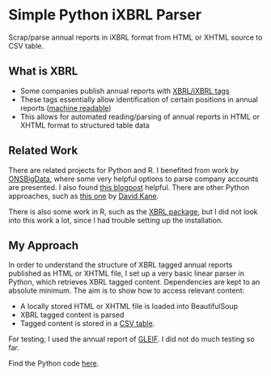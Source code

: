 # Simple Python iXBRL Parser

Scrap/parse annual reports in iXBRL format from HTML or XHTML source to CSV table.

## What is XBRL

- Some companies publish annual reports with [XBRL/iXBRL tags](https://en.wikipedia.org/wiki/XBRL) 
- These tags essentially allow identification of certain positions in annual reports ([machine readable](https://www.xbrl.org/the-standard/what/taxonomies/))
- This allows for automated reading/parsing of annual reports in HTML or XHTML format to structured table data

## Related Work

There are related projects for Python and R. I benefited from work by [ONSBigData](https://github.com/ONSBigData/parsing_company_accounts), where some very helpful options to parse company accounts are presented. I also found [this blogpost](https://www.codeproject.com/Articles/1227765/Parsing-XBRL-with-Python) helpful. There are other Python approaches, such as [this one](https://github.com/bergant/XBRLFiles) by [David Kane](https://dkane.net/2018/working-with-xbrl/).

There is also some work in R, such as the [XBRL package](https://cran.r-project.org/web/packages/XBRL/XBRL.pdf), but I did not look into this work a lot, since I had trouble setting up the installation. 

## My Approach

In order to understand the structure of XBRL tagged annual reports published as HTML or XHTML file, I set up a very basic linear parser in Python, which retrieves XBRL tagged content. Dependencies are kept to an absolute minimum. The aim is to show how to access relevant content: 

- A locally stored HTML or XHTML file is loaded into BeautifulSoup
- XBRL tagged content is parsed
- Tagged content is stored in a [CSV table](https://github.com/Bixi81/iXBRL/blob/master/myxbrltable.csv).

For testing, I used the annual report of [GLEIF](https://www.gleif.org/en/about/governance/annual-report/). I did not do much testing so far. 

Find the Python code [here](https://github.com/Bixi81/iXBRL/blob/master/read_xbrl.py).




